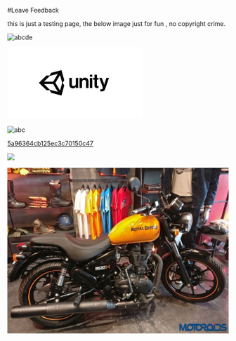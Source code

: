 #Leave Feedback

<div id="feedback-container"></div>
this is just a testing page,
the below image just for fun , no copyright crime.

![abcde](Images/DW5adf0e231aa60f09ac437689.jpg)

![abc](Images/DW5a963922d2f2b83b4ce3e9c6.png)

![abc](Images/DW5ae2b7c41411583d28283a19.jpg)


[5a96364cb125ec3c70150c47](Examples/DW5a96364cb125ec3c70150c47.cs)

![](https://images.pexels.com/photos/67636/rose-blue-flower-rose-blooms-67636.jpeg)

![abc](Images/DW5ae2c5cd1411583d28283a1b.jpg)
